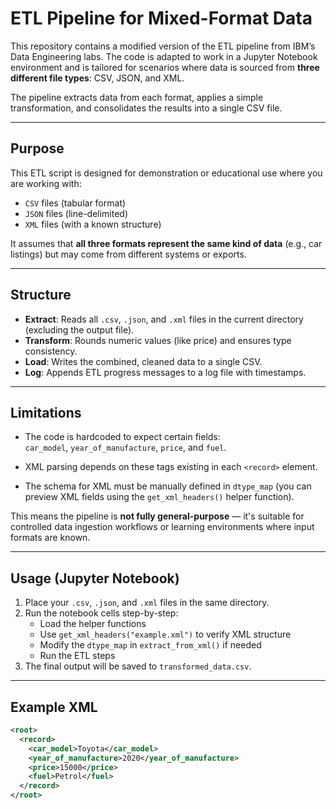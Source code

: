 # ETL Pipeline for Mixed-Format Data

This repository contains a modified version of the ETL pipeline from IBM’s Data Engineering labs. The code is adapted to work in a Jupyter Notebook environment and is tailored for scenarios where data is sourced from **three different file types**: CSV, JSON, and XML.

The pipeline extracts data from each format, applies a simple transformation, and consolidates the results into a single CSV file.

---

## Purpose

This ETL script is designed for demonstration or educational use where you are working with:

- `CSV` files (tabular format)
- `JSON` files (line-delimited)
- `XML` files (with a known structure)

It assumes that **all three formats represent the same kind of data** (e.g., car listings) but may come from different systems or exports.

---

## Structure

- **Extract**: Reads all `.csv`, `.json`, and `.xml` files in the current directory (excluding the output file).
- **Transform**: Rounds numeric values (like price) and ensures type consistency.
- **Load**: Writes the combined, cleaned data to a single CSV.
- **Log**: Appends ETL progress messages to a log file with timestamps.

---

## Limitations

- The code is hardcoded to expect certain fields:  
  `car_model`, `year_of_manufacture`, `price`, and `fuel`.
  
- XML parsing depends on these tags existing in each `<record>` element.

- The schema for XML must be manually defined in `dtype_map` (you can preview XML fields using the `get_xml_headers()` helper function).

This means the pipeline is **not fully general-purpose** — it's suitable for controlled data ingestion workflows or learning environments where input formats are known.

---

## Usage (Jupyter Notebook)

1. Place your `.csv`, `.json`, and `.xml` files in the same directory.
2. Run the notebook cells step-by-step:
    - Load the helper functions
    - Use `get_xml_headers("example.xml")` to verify XML structure
    - Modify the `dtype_map` in `extract_from_xml()` if needed
    - Run the ETL steps
3. The final output will be saved to `transformed_data.csv`.

---

## Example XML

```xml
<root>
  <record>
    <car_model>Toyota</car_model>
    <year_of_manufacture>2020</year_of_manufacture>
    <price>15000</price>
    <fuel>Petrol</fuel>
  </record>
</root>
